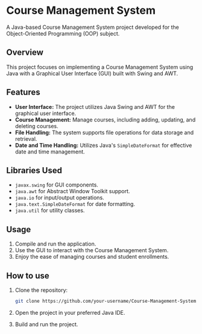 # Course Management System

A Java-based Course Management System project developed for the Object-Oriented Programming (OOP) subject.

## Overview

This project focuses on implementing a Course Management System using Java with a Graphical User Interface (GUI) built with Swing and AWT.

## Features

- **User Interface:** The project utilizes Java Swing and AWT for the graphical user interface.
- **Course Management:** Manage courses, including adding, updating, and deleting courses.
- **File Handling:** The system supports file operations for data storage and retrieval.
- **Date and Time Handling:** Utilizes Java's `SimpleDateFormat` for effective date and time management.

## Libraries Used

- `javax.swing` for GUI components.
- `java.awt` for Abstract Window Toolkit support.
- `java.io` for input/output operations.
- `java.text.SimpleDateFormat` for date formatting.
- `java.util` for utility classes.
  
## Usage

1. Compile and run the application.
2. Use the GUI to interact with the Course Management System.
3. Enjoy the ease of managing courses and student enrollments.

## How to use

1. Clone the repository:

   ```bash
   git clone https://github.com/your-username/Course-Management-System.git

2. Open the project in your preferred Java IDE.

3. Build and run the project.
